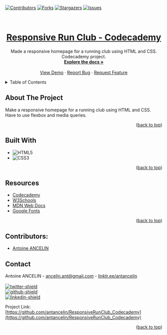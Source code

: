 <a id="readme-top"></a>

<!-- PROJECT SHIELDS -->
[![Contributors][contributors-shield]][contributors-url]
[![Forks][forks-shield]][forks-url]
[![Stargazers][stars-shield]][stars-url]
[![Issues][issues-shield]][issues-url]

<!-- PROJECT LOGO -->
<br />
<div align="center">

<a href="https://github.com/antancelin/ResponsiveRunClub_Codecademy"><h1 align="center">Responsive Run Club - Codecademy</h1></a>

  <p align="center">
    Made a responsive homepage for a running club using HTML and CSS.<br>Codecademy project.<br>
    <a href="https://github.com/antancelin/ResponsiveRunClub_Codecademy"><strong>Explore the docs »</strong></a>
    <br />
    <br />
    <a href="https://github.com/antancelin/ResponsiveRunClub_Codecademy">View Demo</a>
    ·
    <a href="https://github.com/antancelin/ResponsiveRunClub_Codecademy/issues/new?labels=bug&template=bug-report---.md">Report Bug</a>
    ·
    <a href="https://github.com/antancelin/ResponsiveRunClub_Codecademy/issues/new?labels=enhancement&template=feature-request---.md">Request Feature</a>
  </p>
</div>



<!-- TABLE OF CONTENTS -->
<details>
  <summary>Table of Contents</summary>
  <ul>
    <li><a href="#about-the-project">About The Project</a>
    <li><a href="#built-with">Built With</a></li>
    <li><a href="#Resources">Resources</a></li>
    <li><a href="#contact">Contact</a></li>
  </ul>
</details>



<!-- ABOUT THE PROJECT -->
## About The Project


Make a responsive homepage for a running club using HTML and CSS. Have to use flexbox and media queries.

<p align="right">(<a href="#readme-top">back to top</a>)</p>



## Built With

* ![HTML5]
* ![CSS3]

<p align="right">(<a href="#readme-top">back to top</a>)</p>


<!-- Resources -->
## Resources

* [Codecademy](https://www.codecademy.com/)
* [W3Schools](https://www.w3schools.com/)
* [MDN Web Docs](https://developer.mozilla.org/en-US/)
* [Google Fonts](https://fonts.google.com/)

<p align="right">(<a href="#readme-top">back to top</a>)</p>

## Contributors:

* <a href="https://github.com/antancelin/">
  <p>Antoine ANCELIN</p>
</a>


<!-- CONTACT -->
## Contact

Antoine ANCELIN - ancelin.ant@gmail.com - [linktr.ee/antancelin](https://www.linktr.ee/antancelin)
<br>
<br>
[![twitter-shield]][twitter-url] 
<br>
[![github-shield]][github-url]
<br>
[![linkedin-shield]][linkedin-url]


Project Link: [https://github.com/antancelin/ResponsiveRunClub_Codecademy](https://github.com/antancelin/ResponsiveRunClub_Codecademy)

<p align="right">(<a href="#readme-top">back to top</a>)</p>



<!-- MARKDOWN LINKS & IMAGES -->
<!-- https://www.markdownguide.org/basic-syntax/#reference-style-links -->
[contributors-shield]: https://img.shields.io/github/contributors/antancelin/ResponsiveRunClub_Codecademy
[contributors-url]: https://github.com/antancelin/ResponsiveRunClub_Codecademy/graphs/contributors
[forks-shield]: https://img.shields.io/github/forks/antancelin/ResponsiveRunClub_Codecademy
[forks-url]: https://github.com/antancelin/ResponsiveRunClub_Codecademy/network/members
[stars-shield]: https://img.shields.io/github/stars/antancelin/ResponsiveRunClub_Codecademy
[stars-url]: https://github.com/antancelin/ResponsiveRunClub_Codecademy/stargazers
[issues-shield]: https://img.shields.io/github/issues/antancelin/ResponsiveRunClub_Codecademy
[issues-url]: https://github.com/antancelin/ResponsiveRunClub_Codecademy/issues
<!-- [license-shield]: https://img.shields.io/github/license/antancelin/ResponsiveRunClub_Codecademy
[license-url]: https://github.com/github_username/repo_name/blob/master/LICENSE.txt -->
[linkedin-shield]: https://img.shields.io/badge/LinkedIn-0077B5?style=for-the-badge&logo=linkedin&logoColor=white
[linkedin-url]: https://linkedin.com/in/antancelin
[twitter-shield]: https://img.shields.io/badge/Twitter-1DA1F2?style=for-the-badge&logo=twitter&logoColor=white
[twitter-url]: https://twitter.com/antancelin
[github-shield]: https://img.shields.io/badge/GitHub-100000?style=for-the-badge&logo=github&logoColor=white
[github-url]: https://github.com/antancelin
<!-- [product-screenshot]: images/screenshot.png
[Next.js]: https://img.shields.io/badge/next.js-000000?style=for-the-badge&logo=nextdotjs&logoColor=white
[Next-url]: https://nextjs.org/
[React.js]: https://img.shields.io/badge/React-20232A?style=for-the-badge&logo=react&logoColor=61DAFB
[React-url]: https://reactjs.org/
[Vue.js]: https://img.shields.io/badge/Vue.js-35495E?style=for-the-badge&logo=vuedotjs&logoColor=4FC08D
[Vue-url]: https://vuejs.org/
[Angular.io]: https://img.shields.io/badge/Angular-DD0031?style=for-the-badge&logo=angular&logoColor=white
[Angular-url]: https://angular.io/
[Svelte.dev]: https://img.shields.io/badge/Svelte-4A4A55?style=for-the-badge&logo=svelte&logoColor=FF3E00
[Svelte-url]: https://svelte.dev/
[Laravel.com]: https://img.shields.io/badge/Laravel-FF2D20?style=for-the-badge&logo=laravel&logoColor=white
[Laravel-url]: https://laravel.com
[Bootstrap.com]: https://img.shields.io/badge/Bootstrap-563D7C?style=for-the-badge&logo=bootstrap&logoColor=white
[Bootstrap-url]: https://getbootstrap.com
[JQuery.com]: https://img.shields.io/badge/jQuery-0769AD?style=for-the-badge&logo=jquery&logoColor=white
[JQuery-url]: https://jquery.com -->
[HTML5]: https://img.shields.io/badge/HTML5-E34F26?style=for-the-badge&logo=html5&logoColor=white
[CSS3]: https://img.shields.io/badge/CSS3-1572B6?style=for-the-badge&logo=css3&logoColor=white
